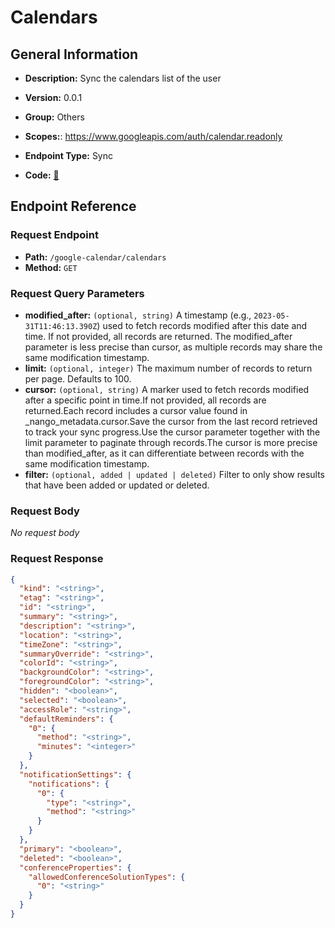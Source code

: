 # Calendars

## General Information

- **Description:** Sync the calendars list of the user

- **Version:** 0.0.1
- **Group:** Others
- **Scopes:**: https://www.googleapis.com/auth/calendar.readonly
- **Endpoint Type:** Sync
- **Code:** [🔗](https://github.com/NangoHQ/integration-templates/tree/main/integrations/google-calendar/syncs/calendars.ts)

## Endpoint Reference

### Request Endpoint

- **Path:** `/google-calendar/calendars`
- **Method:** `GET`

### Request Query Parameters

- **modified_after:** `(optional, string)` A timestamp (e.g., `2023-05-31T11:46:13.390Z`) used to fetch records modified after this date and time. If not provided, all records are returned. The modified_after parameter is less precise than cursor, as multiple records may share the same modification timestamp.
- **limit:** `(optional, integer)` The maximum number of records to return per page. Defaults to 100.
- **cursor:** `(optional, string)` A marker used to fetch records modified after a specific point in time.If not provided, all records are returned.Each record includes a cursor value found in _nango_metadata.cursor.Save the cursor from the last record retrieved to track your sync progress.Use the cursor parameter together with the limit parameter to paginate through records.The cursor is more precise than modified_after, as it can differentiate between records with the same modification timestamp.
- **filter:** `(optional, added | updated | deleted)` Filter to only show results that have been added or updated or deleted.

### Request Body

_No request body_

### Request Response

```json
{
  "kind": "<string>",
  "etag": "<string>",
  "id": "<string>",
  "summary": "<string>",
  "description": "<string>",
  "location": "<string>",
  "timeZone": "<string>",
  "summaryOverride": "<string>",
  "colorId": "<string>",
  "backgroundColor": "<string>",
  "foregroundColor": "<string>",
  "hidden": "<boolean>",
  "selected": "<boolean>",
  "accessRole": "<string>",
  "defaultReminders": {
    "0": {
      "method": "<string>",
      "minutes": "<integer>"
    }
  },
  "notificationSettings": {
    "notifications": {
      "0": {
        "type": "<string>",
        "method": "<string>"
      }
    }
  },
  "primary": "<boolean>",
  "deleted": "<boolean>",
  "conferenceProperties": {
    "allowedConferenceSolutionTypes": {
      "0": "<string>"
    }
  }
}
```
